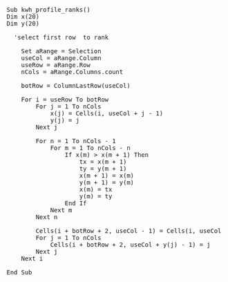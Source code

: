 <pre>
Sub kwh_profile_ranks()
Dim x(20)
Dim y(20)
  
  'select first row  to rank
  
    Set aRange = Selection
    useCol = aRange.Column
    useRow = aRange.Row
    nCols = aRange.Columns.count
    
    botRow = ColumnLastRow(useCol)
    
    For i = useRow To botRow
        For j = 1 To nCols
            x(j) = Cells(i, useCol + j - 1)
            y(j) = j
        Next j
        
        For n = 1 To nCols - 1
            For m = 1 To nCols - n
                If x(m) > x(m + 1) Then
                    tx = x(m + 1)
                    ty = y(m + 1)
                    x(m + 1) = x(m)
                    y(m + 1) = y(m)
                    x(m) = tx
                    y(m) = ty
                End If
            Next m
        Next n
        
        Cells(i + botRow + 2, useCol - 1) = Cells(i, useCol - 1)
        For j = 1 To nCols
            Cells(i + botRow + 2, useCol + y(j) - 1) = j
        Next j
    Next i
    
End Sub
</pre>
